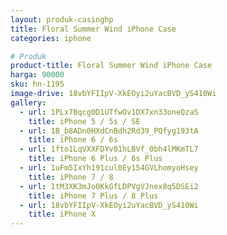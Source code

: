 ```yaml
---
layout: produk-casinghp
title: Floral Summer Wind iPhone Case
categories: iphone

# Produk
product-title: Floral Summer Wind iPhone Case
harga: 90000
sku: hn-1195
image-drive: 18vbYFIIpV-XkEOyi2uYacBVD_yS410Wi
gallery:
  - url: 1PLx7Bqcg0D1UTfwOv1DX7xn33oneQzaS
    title: iPhone 5 / 5s / SE
  - url: 1B_b8ADn0HXdCnBdh2Rd39_PQfyg193tA
    title: iPhone 6 / 6s
  - url: 1fto1LqVXXFDYv01hLBVf_0bh4lMKmTL7
    title: iPhone 6 Plus / 6s Plus
  - url: 1uFm5IxYh191cul0Ey154GVLhomyoHsey
    title: iPhone 7 / 8
  - url: 1tM3XK3mJo0KkGfLDPVgVJnex8q5DSEi2
    title: iPhone 7 Plus / 8 Plus
  - url: 18vbYFIIpV-XkEOyi2uYacBVD_yS410Wi
    title: iPhone X
---
```

